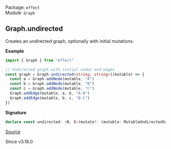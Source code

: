 Package: `effect`<br />
Module: `Graph`<br />

## Graph.undirected

Creates an undirected graph, optionally with initial mutations.

**Example**

```ts
import { Graph } from "effect"

// Undirected graph with initial nodes and edges
const graph = Graph.undirected<string, string>((mutable) => {
  const a = Graph.addNode(mutable, "A")
  const b = Graph.addNode(mutable, "B")
  const c = Graph.addNode(mutable, "C")
  Graph.addEdge(mutable, a, b, "A-B")
  Graph.addEdge(mutable, b, c, "B-C")
})
```

**Signature**

```ts
declare const undirected: <N, E>(mutate?: (mutable: MutableUndirectedGraph<N, E>) => void) => UndirectedGraph<N, E>
```

[Source](https://github.com/Effect-TS/effect/tree/main/packages/effect/src/Graph.ts#L295)

Since v3.18.0
